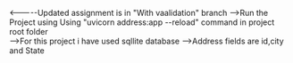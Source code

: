 <-----Updated assignment is in "With vaalidation" branch 
-->Run the Project using Using "uvicorn address:app --reload" command in project root folder    
-->For this project i have used sqllite database
-->Address fields are id,city and State

